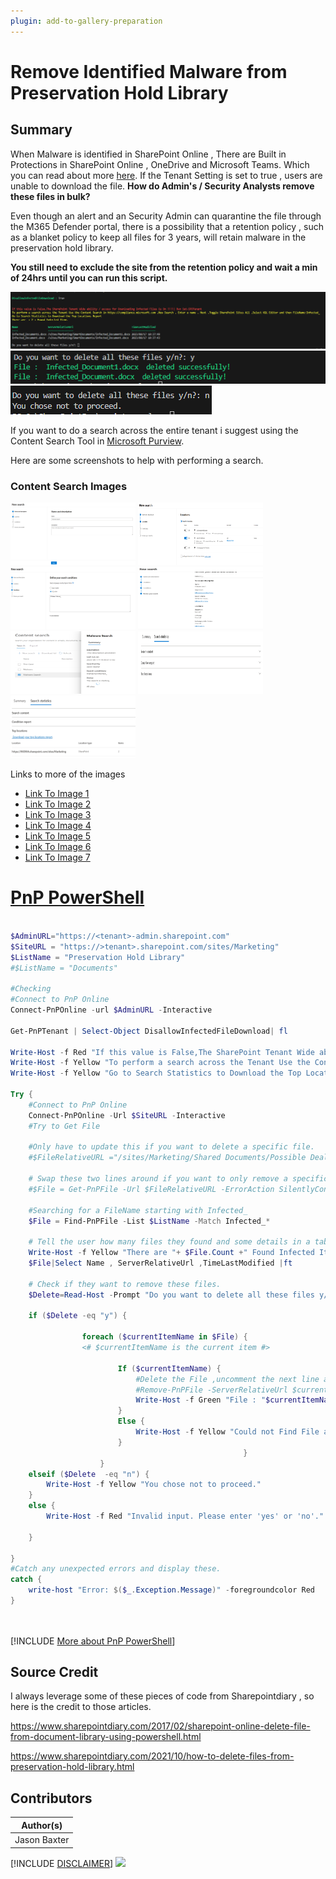 ```yaml
---
plugin: add-to-gallery-preparation
---
```


# Remove Identified Malware from Preservation Hold Library

## Summary

When Malware is identified in SharePoint Online , There are Built in Protections in SharePoint Online , OneDrive and Microsoft Teams. Which you can read about more [here](https://learn.microsoft.com/en-us/microsoft-365/security/office-365-security/anti-malware-protection-for-spo-odfb-teams-about?view=o365-worldwide). If the Tenant Setting is set to true , users are unable to download the file. **How do Admin's / Security Analysts remove these files in bulk?**

Even though an alert and an Security Admin can quarantine the file through the M365 Defender portal, there is a possibility that a retention policy , such as a blanket policy to keep all files for 3 years, will retain malware in the preservation hold library.

**You still need to exclude the site from the retention policy and wait a min of 24hrs until you can run this script.**

![Example Screenshot](assets/example.png)
![Example Screenshot](assets/Confirm.png)
![Example Screenshot](assets/Decline.png)

If you want to do a search across the entire tenant i suggest using the Content Search Tool in [Microsoft Purview](https://compliance.microsoft.com/contentsearchv2).

Here are some screenshots to help with performing a search.
### Content Search Images
<img src="assets/ContentSearch1.png" width="200" height="100">
<img src="assets/ContentSearch2.png" width="200" height="100">
<img src="assets/ContentSearch3.png" width="200" height="100">
<img src="assets/ContentSearch4.png" width="200" height="100">
<img src="assets/ContentSearch5.png" width="200" height="100">
<img src="assets/ContentSearch6.png" width="200" height="100">
<img src="assets/ContentSearch7.png" width="200" height="100">

Links to more of the images

* [Link To Image 1 ](assets/ContentSearch1.png)
* [Link To Image 2 ](assets/ContentSearch2.png)
* [Link To Image 3 ](assets/ContentSearch3.png)
* [Link To Image 4 ](assets/ContentSearch4.png)
* [Link To Image 5 ](assets/ContentSearch5.png)
* [Link To Image 6 ](assets/ContentSearch6.png)
* [Link To Image 7 ](assets/ContentSearch7.png)

# [PnP PowerShell](#tab/pnpps)

```powershell

$AdminURL="https://<tenant>-admin.sharepoint.com"
$SiteURL = "https://>tenant>.sharepoint.com/sites/Marketing"
$ListName = "Preservation Hold Library"
#$ListName = "Documents"

#Checking
#Connect to PnP Online
Connect-PnPOnline -url $AdminURL -Interactive

Get-PnPTenant | Select-Object DisallowInfectedFileDownload| fl

Write-Host -f Red "If this value is False,The SharePoint Tenant Wide ability / access for downloading infected files is On !!!!| Run Set-SPOTenant"
Write-Host -f Yellow "To perform a search across the Tenant Use the Content Search in https://compliance.microsoft.com ,New Search , Enter a name , Next ,Toggle SharePoint Sites All ,Select KQL Editor and then FileName:Infected_"
Write-Host -f Yellow "Go to Search Statistics to Download the Top Locations Report"

Try {
    #Connect to PnP Online
    Connect-PnPOnline -Url $SiteURL -Interactive
    #Try to Get File

    #Only have to update this if you want to delete a specific file.
    #$FileRelativeURL ="/sites/Marketing/Shared Documents/Possible Deals.xlsx"   
    
    # Swap these two lines around if you want to only remove a specific file.
    #$File = Get-PnPFile -Url $FileRelativeURL -ErrorAction SilentlyContinue

    #Searching for a FileName starting with Infected_
    $File = Find-PnPFile -List $ListName -Match Infected_*
    
    # Tell the user how many files they found and some details in a table of the files.
    Write-Host -f Yellow "There are "+ $File.Count +" Found Infected Items"
    $File|Select Name , ServerRelativeUrl ,TimeLastModified |ft
    
    # Check if they want to remove these files.
    $Delete=Read-Host -Prompt "Do you want to delete all these files y/n?"

    if ($Delete -eq "y") {

                foreach ($currentItemName in $File) {
                <# $currentItemName is the current item #>

                        If ($currentItemName) {
                            #Delete the File ,uncomment the next line after testing how this works.
                            #Remove-PnPFile -ServerRelativeUrl $currentItemName.ServerRelativeUrl -Force
                            Write-Host -f Green "File : "$currentItemName.Name" deleted successfully!"
                        }
                        Else {
                            Write-Host -f Yellow "Could not Find File at "+$currentItemName.ServerRelativeUrl
                        }
                                                    }
                    }
    elseif ($Delete  -eq "n") {
        Write-Host -f Yellow "You chose not to proceed."
    } 
    else {
        Write-Host -f Red "Invalid input. Please enter 'yes' or 'no'."
       
    }

}
#Catch any unexpected errors and display these.
catch {
    write-host "Error: $($_.Exception.Message)" -foregroundcolor Red
}




```
[!INCLUDE [More about PnP PowerShell](../../docfx/includes/MORE-PNPPS.md)]


## Source Credit

I always leverage some of these pieces of code from Sharepointdiary , so here is the credit to those articles.

https://www.sharepointdiary.com/2017/02/sharepoint-online-delete-file-from-document-library-using-powershell.html

https://www.sharepointdiary.com/2021/10/how-to-delete-files-from-preservation-hold-library.html


## Contributors

| Author(s) |
|-----------|
| Jason Baxter|


[!INCLUDE [DISCLAIMER](../../docfx/includes/DISCLAIMER.md)]
<img src="https://m365-visitor-stats.azurewebsites.net/script-samples/scripts/template-script-submission" aria-hidden="true" />